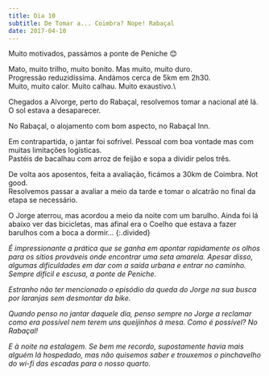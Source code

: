 ```yaml
---
title: Dia 10
subtitle: De Tomar a... Coimbra? Nope! Rabaçal
date: 2017-04-10
---
```


Muito motivados, passámos a ponte de Peniche 😊

Mato, muito trilho, muito bonito. Mas muito, muito duro.\
Progressão reduzidíssima. Andámos cerca de 5km em 2h30.\
Muito, muito calor. Muito calhau. Muito exaustivo.\

Chegados a Alvorge, perto do Rabaçal, resolvemos tomar a nacional até lá. O sol estava a desaparecer.

No Rabaçal, o alojamento com bom aspecto, no Rabaçal Inn.

Em contrapartida, o jantar foi sofrível. Pessoal com boa vontade mas com muitas limitações logísticas.\
Pastéis de bacalhau com arroz de feijão e sopa a dividir pelos três.

De volta aos aposentos, feita a avaliação, ficámos a 30km de Coimbra. Not good.\
Resolvemos passar a avaliar a meio da tarde e tomar o alcatrão no final da etapa se necessário.

O Jorge aterrou, mas acordou a meio da noite com um barulho. Ainda foi lá abaixo ver das bicicletas, mas afinal era o Coelho que estava a fazer barulhos com a boca a dormir...
{:.divided}

*É impressionante a prática que se ganha em apontar rapidamente os olhos para os sítios prováveis onde encontrar uma seta amarela. Apesar disso, algumas dificuldades em dar com a saída urbana e entrar no caminho. Sempre difícil e escusa, a ponte de Peniche.*

*Estranho não ter mencionado o episódio da queda do Jorge na sua busca por laranjas sem desmontar da bike.*

*Quando penso no jantar daquele dia, penso sempre no Jorge a reclamar como era possível nem terem uns queijinhos à mesa. Como é possível? No Rabaçal!*

*E à noite na estalagem. Se bem me recordo, supostamente havia mais alguém lá hospedado, mas não quisemos saber e trouxemos o pinchavelho do wi-fi das escadas para o nosso quarto.*
